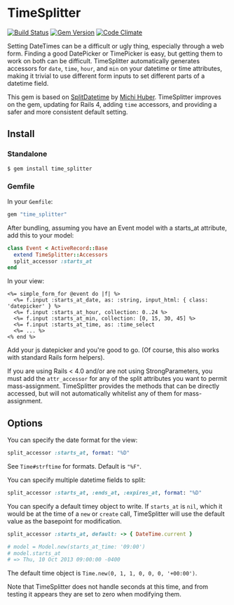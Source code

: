 TimeSplitter
============
[![Build Status](https://travis-ci.org/shekibobo/time_splitter.png)](https://travis-ci.org/shekibobo/time_splitter)
[![Gem Version](https://badge.fury.io/rb/time_splitter.png)](http://badge.fury.io/rb/time_splitter)
[![Code Climate](https://codeclimate.com/github/shekibobo/time_splitter.png)](https://codeclimate.com/github/shekibobo/time_splitter)

Setting DateTimes can be a difficult or ugly thing, especially through a web form. Finding a good DatePicker or TimePicker is easy, but getting them to work on both can be difficult. TimeSplitter automatically generates accessors for `date`, `time`, `hour`, and `min` on your datetime or time attributes, making it trivial to use different form inputs to set different parts of a datetime field.

This gem is based on [SplitDatetime](https://github.com/michihuber/split_datetime) by [Michi Huber](https://github.com/michihuber). TimeSplitter improves on the gem, updating for Rails 4, adding `time` accessors, and providing a safer and more consistent default setting.

## Install

### Standalone

`$ gem install time_splitter`

### Gemfile

In your `Gemfile`:

```ruby
gem "time_splitter"
```

After bundling, assuming you have an Event model with a starts_at attribute, add this to your model:

```ruby
class Event < ActiveRecord::Base
  extend TimeSplitter::Accessors
  split_accessor :starts_at
end
```

In your view:

```erb
<%= simple_form_for @event do |f| %>
  <%= f.input :starts_at_date, as: :string, input_html: { class: 'datepicker' } %>
  <%= f.input :starts_at_hour, collection: 0..24 %>
  <%= f.input :starts_at_min, collection: [0, 15, 30, 45] %>
  <%= f.input :starts_at_time, as: :time_select
  <%= ... %>
<% end %>
```

Add your js datepicker and you're good to go. (Of course, this also works with standard Rails form helpers).

If you are using Rails < 4.0 and/or are not using StrongParameters, you must add the `attr_accessor` for any of the split attributes you want to permit mass-assignment. TimeSplitter provides the methods that can be directly accessed, but will not automatically whitelist any of them for mass-assignment.

## Options

You can specify the date format for the view:

```ruby
split_accessor :starts_at, format: "%D"
```

See `Time#strftime` for formats. Default is `"%F"`.

You can specify multiple datetime fields to split:

```ruby
split_accessor :starts_at, :ends_at, :expires_at, format: "%D"
```

You can specify a default timey object to write. If `starts_at` is `nil`, which it would be at the time of a `new` or `create` call, TimeSplitter will use the default value as the basepoint for modification.

```ruby
split_accessor :starts_at, default: -> { DateTime.current }

# model = Model.new(starts_at_time: '09:00')
# model.starts_at
# => Thu, 10 Oct 2013 09:00:00 -0400 
```

The default time object is `Time.new(0, 1, 1, 0, 0, 0, '+00:00')`.

Note that TimeSplitter does not handle seconds at this time, and from testing it appears they are set to zero when modifying them.

